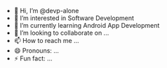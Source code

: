 - 👋 Hi, I’m @devp-alone
- 👀 I’m interested in Software Development
- 🌱 I’m currently learning Android App Development
- 💞️ I’m looking to collaborate on ...
- 📫 How to reach me ...
- 😄 Pronouns: ...
- ⚡ Fun fact: ...

<!---
devp-alone/devp-alone is a ✨ special ✨ repository because its `README.md` (this file) appears on your GitHub profile.
You can click the Preview link to take a look at your changes.
--->
